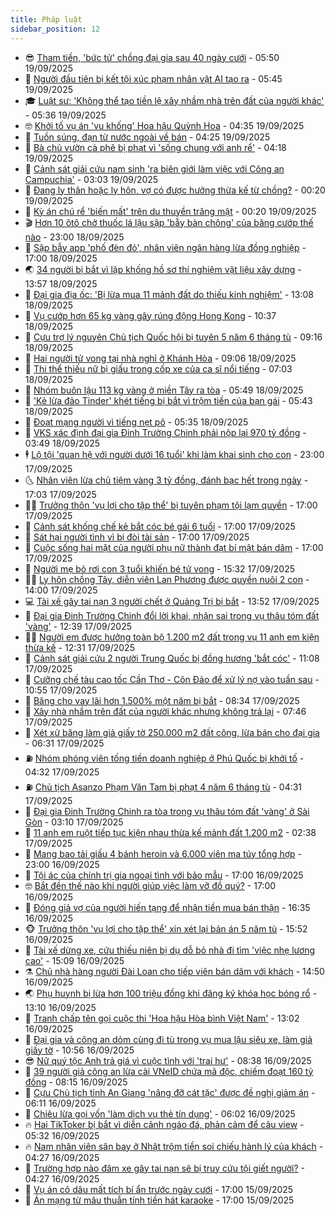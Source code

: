 ```yaml
---
title: Pháp luật
sidebar_position: 12
---
```


<!-- vnexpress-phap-luat:START -->
- 😎 [Tham tiền, &#39;bức tử&#39; chồng đại gia sau 40 ngày cưới](https://vnexpress.net/tham-tien-buc-tu-chong-dai-gia-sau-40-ngay-cuoi-4941101.html) - 05:50 19/09/2025
- 🥰 [Người đầu tiên bị kết tội xúc phạm nhân vật AI tạo ra](https://vnexpress.net/nguoi-dau-tien-bi-ket-toi-xuc-pham-nhan-vat-ai-tao-ra-4941080.html) - 05:45 19/09/2025
- 🎓 [Luật sư: &#39;Không thể tạo tiền lệ xây nhầm nhà trên đất của người khác&#39;](https://vnexpress.net/luat-su-khong-the-tao-tien-le-xay-nham-nha-tren-dat-cua-nguoi-khac-4940981.html) - 05:36 19/09/2025
- 🤓 [Khởi tố vụ án &#39;vu khống&#39; Hoa hậu Quỳnh Hoa](https://vnexpress.net/khoi-to-vu-an-vu-khong-hoa-hau-quynh-hoa-4941062.html) - 04:35 19/09/2025
- 🎊 [Tuồn súng, đạn từ nước ngoài về bán](https://vnexpress.net/tuon-sung-dan-tu-nuoc-ngoai-ve-ban-4941035.html) - 04:25 19/09/2025
- 🙉 [Bà chủ vườn cà phê bị phạt vì &#39;sống chung với anh rể&#39;](https://vnexpress.net/ba-chu-vuon-ca-phe-bi-phat-vi-song-chung-voi-anh-re-4941017.html) - 04:18 19/09/2025
- 🤡 [Cảnh sát giải cứu nam sinh &#39;ra biên giới làm việc với Công an Campuchia&#39;](https://vnexpress.net/canh-sat-giai-cuu-nam-sinh-ra-bien-gioi-lam-viec-voi-cong-an-campuchia-4940947.html) - 03:03 19/09/2025
- 🗽 [Đang ly thân hoặc ly hôn, vợ có được hưởng thừa kế từ chồng?](https://vnexpress.net/dang-ly-than-hoac-ly-hon-vo-co-duoc-huong-thua-ke-tu-chong-4940869.html) - 00:20 19/09/2025
- 🌋 [Kỳ án chú rể &#39;biến mất&#39; trên du thuyền trăng mật](https://vnexpress.net/ky-an-chu-re-bien-mat-tren-du-thuyen-trang-mat-4940813.html) - 00:20 19/09/2025
- 🎬 [Hơn 10 ôtô chở thuốc lá lậu sập &#39;bẫy bàn chông&#39; của băng cướp thế nào](https://vnexpress.net/hon-10-oto-cho-thuoc-la-lau-sap-bay-ban-chong-cua-bang-cuop-the-nao-4940758.html) - 23:00 18/09/2025
- 💯 [Sập bẫy app &#39;phố đèn đỏ&#39;, nhân viên ngân hàng lừa đồng nghiệp](https://vnexpress.net/sap-bay-app-pho-den-do-nhan-vien-ngan-hang-lua-dong-nghiep-4940709.html) - 17:00 18/09/2025
- 🌏 [34 người bị bắt vì lập khống hồ sơ thí nghiệm vật liệu xây dựng](https://vnexpress.net/34-nguoi-bi-bat-vi-lap-khong-ho-so-thi-nghiem-vat-lieu-xay-dung-4940832.html) - 13:57 18/09/2025
- 🌊 [Đại gia địa ốc: &#39;Bị lừa mua 11 mảnh đất do thiếu kinh nghiệm&#39;](https://vnexpress.net/dai-gia-dia-oc-bi-lua-mua-11-manh-dat-do-thieu-kinh-nghiem-4940821.html) - 13:08 18/09/2025
- 💂 [Vụ cướp hơn 65 kg vàng gây rúng động Hong Kong](https://vnexpress.net/vu-cuop-hon-65-kg-vang-gay-rung-dong-hong-kong-4940793.html) - 10:37 18/09/2025
- 🎡 [Cựu trợ lý nguyên Chủ tịch Quốc hội bị tuyên 5 năm 6 tháng tù](https://vnexpress.net/cuu-tro-ly-nguyen-chu-tich-quoc-hoi-bi-tuyen-4940499.html) - 09:16 18/09/2025
- 🫶 [Hai người tử vong tại nhà nghỉ ở Khánh Hòa](https://vnexpress.net/hai-nguoi-tu-vong-tai-nha-nghi-o-khanh-hoa-4940743.html) - 09:06 18/09/2025
- 🐲 [Thi thể thiếu nữ bị giấu trong cốp xe của ca sĩ nổi tiếng](https://vnexpress.net/thi-the-thieu-nu-bi-giau-trong-cop-xe-cua-ca-si-noi-tieng-4940540.html) - 07:03 18/09/2025
- 🚀 [Nhóm buôn lậu 113 kg vàng ở miền Tây ra tòa](https://vnexpress.net/nhom-buon-lau-113-kg-vang-o-mien-tay-ra-toa-4940567.html) - 05:49 18/09/2025
- 🎊 [&#39;Kẻ lừa đảo Tinder&#39; khét tiếng bị bắt vì trộm tiền của bạn gái](https://vnexpress.net/ke-lua-dao-tinder-khet-tieng-bi-bat-4940631.html) - 05:43 18/09/2025
- 🤗 [Đoạt mạng người vì tiếng nẹt pô](https://vnexpress.net/doat-mang-nguoi-vi-tieng-net-po-4940542.html) - 05:35 18/09/2025
- 🗽 [VKS xác định đại gia Đinh Trường Chinh phải nộp lại 970 tỷ đồng](https://vnexpress.net/vks-xac-dinh-dai-gia-dinh-truong-chinh-phai-nop-lai-970-ty-dong-4940529.html) - 03:49 18/09/2025
- 🕴 [Lộ tội &#39;quan hệ với người dưới 16 tuổi&#39; khi làm khai sinh cho con](https://vnexpress.net/lo-toi-quan-he-voi-nguoi-duoi-16-tuoi-khi-lam-khai-sinh-cho-con-4940336.html) - 23:00 17/09/2025
- 🌜 [Nhân viên lừa chủ tiệm vàng 3 tỷ đồng, đánh bạc hết trong ngày](https://vnexpress.net/nhan-vien-lua-chu-tiem-vang-3-ty-dong-danh-bac-het-trong-ngay-4940404.html) - 17:03 17/09/2025
- 🧑‍🏫 [Trưởng thôn &#39;vụ lợi cho tập thể&#39; bị tuyên phạm tội lạm quyền](https://vnexpress.net/truong-thon-vu-loi-cho-tap-the-bi-tuyen-pham-toi-lam-quyen-4940384.html) - 17:00 17/09/2025
- 🦩 [Cảnh sát khống chế kẻ bắt cóc bé gái 6 tuổi](https://vnexpress.net/canh-sat-khong-che-ke-bat-coc-be-gai-6-tuoi-4940334.html) - 17:00 17/09/2025
- 💼 [Sát hại người tình vì bị đòi tài sản](https://vnexpress.net/sat-hai-nguoi-tinh-vi-bi-doi-tai-san-4940329.html) - 17:00 17/09/2025
- 💫 [Cuộc sống hai mặt của người phụ nữ thành đạt bí mật bán dâm](https://vnexpress.net/cuoc-song-hai-mat-cua-nguoi-phu-nu-thanh-dat-bi-mat-ban-dam-4940320.html) - 17:00 17/09/2025
- 🦅 [Người mẹ bỏ rơi con 3 tuổi khiến bé tử vong](https://vnexpress.net/nguoi-me-bo-roi-con-3-tuoi-khien-be-tu-vong-4940313.html) - 15:32 17/09/2025
- 🧑‍💻 [Ly hôn chồng Tây, diễn viên Lan Phương được quyền nuôi 2 con](https://vnexpress.net/ly-hon-chong-tay-dien-vien-lan-phuong-duoc-quyen-nuoi-2-con-4940319.html) - 14:00 17/09/2025
- 💻 [Tài xế gây tai nạn 3 người chết ở Quảng Trị bị bắt](https://vnexpress.net/tai-xe-gay-tai-nan-3-nguoi-chet-o-quang-tri-bi-bat-4940370.html) - 13:52 17/09/2025
- 🤠 [Đại gia Đinh Trường Chinh đổi lời khai, nhận sai trong vụ thâu tóm đất &#39;vàng&#39;](https://vnexpress.net/dai-gia-dinh-truong-chinh-doi-loi-khai-nhan-sai-trong-vu-thau-tom-dat-vang-4940297.html) - 12:39 17/09/2025
- 🧑‍🏫 [Người em được hưởng toàn bộ 1.200 m2 đất trong vụ 11 anh em kiện thừa kế](https://vnexpress.net/nguoi-em-duoc-huong-toan-bo-1-200-m2-dat-trong-vu-11-anh-em-kien-thua-ke-4940225.html) - 12:31 17/09/2025
- 🌈 [Cảnh sát giải cứu 2 người Trung Quốc bị đồng hương &#39;bắt cóc&#39;](https://vnexpress.net/canh-sat-giai-cuu-2-nguoi-trung-quoc-bi-dong-huong-bat-coc-4940307.html) - 11:08 17/09/2025
- 🌮 [Cưỡng chế tàu cao tốc Cần Thơ - Côn Đảo để xử lý nợ vào tuần sau](https://vnexpress.net/cuong-che-tau-cao-toc-can-tho-con-dao-de-xu-ly-no-vao-tuan-sau-4940306.html) - 10:55 17/09/2025
- 🐲 [Băng cho vay lãi hơn 1.500% một năm bị bắt](https://vnexpress.net/bang-cho-vay-lai-hon-1-500-mot-nam-bi-bat-4940214.html) - 08:34 17/09/2025
- 🧰 [Xây nhà nhầm trên đất của người khác nhưng không trả lại](https://vnexpress.net/xay-nha-nham-tren-dat-cua-nguoi-khac-nhung-khong-tra-lai-4939391.html) - 07:46 17/09/2025
- 💄 [Xét xử băng làm giả giấy tờ 250.000 m2 đất công, lừa bán cho đại gia](https://vnexpress.net/vu-an-nguyen-van-thanh-o-vung-tau-4940162.html) - 06:31 17/09/2025
- ⛽️ [Nhóm phóng viên tống tiền doanh nghiệp ở Phú Quốc bị khởi tố](https://vnexpress.net/nhom-phong-vien-tong-tien-doanh-nghiep-o-phu-quoc-bi-khoi-to-4940128.html) - 04:32 17/09/2025
- ⛽️ [Chủ tịch Asanzo Phạm Văn Tam bị phạt 4 năm 6 tháng tù](https://vnexpress.net/chu-tich-asanzo-pham-van-tam-bi-phat-4-nam-6-thang-tu-4940072.html) - 04:31 17/09/2025
- 💂 [Đại gia Đinh Trường Chinh ra tòa trong vụ thâu tóm đất &#39;vàng&#39; ở Sài Gòn](https://vnexpress.net/dai-gia-dinh-truong-chinh-ra-toa-trong-vu-thau-tom-dat-vang-o-sai-gon-4940032.html) - 03:10 17/09/2025
- 🤔 [11 anh em ruột tiếp tục kiện nhau thừa kế mảnh đất 1.200 m2](https://vnexpress.net/11-anh-em-ruot-tiep-tuc-kien-nhau-thua-ke-manh-dat-1-200-m2-4939996.html) - 02:38 17/09/2025
- 🧐 [Mang bao tải giấu 4 bánh heroin và 6.000 viên ma túy tổng hợp](https://vnexpress.net/mang-bao-tai-giau-4-banh-heroin-va-6-000-vien-ma-tuy-tong-hop-4939634.html) - 23:00 16/09/2025
- 🎃 [Tội ác của chính trị gia ngoại tình với bảo mẫu](https://vnexpress.net/toi-ac-cua-chinh-tri-gia-ngoai-tinh-voi-bao-mau-4939893.html) - 17:00 16/09/2025
- 🤓 [Bắt đền thế nào khi người giúp việc làm vỡ đồ quý?](https://vnexpress.net/bat-den-the-nao-khi-nguoi-giup-viec-lam-vo-do-quy-4939371.html) - 17:00 16/09/2025
- 💃 [Đóng giả vợ của người hiến tạng để nhận tiền mua bán thận](https://vnexpress.net/dong-gia-vo-cua-nguoi-hien-tang-de-nhan-tien-mua-ban-than-4939936.html) - 16:35 16/09/2025
- 🐵 [Trưởng thôn &#39;vụ lợi cho tập thể&#39; xin xét lại bản án 5 năm tù](https://vnexpress.net/truong-thon-vu-loi-cho-tap-the-xin-xet-lai-ban-an-5-nam-tu-4939722.html) - 15:52 16/09/2025
- 🤖 [Tài xế dừng xe, cứu thiếu niên bị dụ dỗ bỏ nhà đi tìm &#39;việc nhẹ lương cao&#39;](https://vnexpress.net/tai-xe-dung-xe-cuu-thieu-nien-bi-du-do-bo-nha-di-tim-viec-nhe-luong-cao-4939915.html) - 15:09 16/09/2025
- ⚗️ [Chủ nhà hàng người Đài Loan cho tiếp viên bán dâm với khách](https://vnexpress.net/chu-nha-hang-nguoi-dai-loan-to-chuc-cho-tiep-vien-ban-dam-4939912.html) - 14:50 16/09/2025
- 🌏 [Phụ huynh bị lừa hơn 100 triệu đồng khi đăng ký khóa học bóng rổ](https://vnexpress.net/phu-huynh-bi-lua-hon-100-trieu-dong-khi-dang-ky-khoa-hoc-bong-ro-4939889.html) - 13:10 16/09/2025
- 🦆 [Tranh chấp tên gọi cuộc thi &#39;Hoa hậu Hòa bình Việt Nam&#39;](https://vnexpress.net/tranh-chap-ten-goi-cuoc-thi-hoa-hau-hoa-binh-viet-nam-4939885.html) - 13:02 16/09/2025
- 🐎 [Đại gia và công an dỏm cùng đi tù trong vụ mua lậu siêu xe, làm giả giấy tờ](https://vnexpress.net/dai-gia-va-cong-an-dom-cung-di-tu-trong-vu-mua-lau-sieu-xe-lam-gia-giay-to-4939848.html) - 10:56 16/09/2025
- 😎 [Nữ quý tộc Anh trả giá vì cuộc tình với &#39;trai hư&#39;](https://vnexpress.net/nu-quy-toc-anh-tra-gia-vi-cuoc-tinh-voi-trai-hu-4939645.html) - 08:38 16/09/2025
- 💪 [39 người giả công an lừa cài VNeID chứa mã độc, chiếm đoạt 160 tỷ đồng](https://vnexpress.net/39-nguoi-gia-cong-an-lua-cai-vneid-chua-ma-doc-chiem-doat-160-ty-dong-4939663.html) - 08:15 16/09/2025
- 🤡 [Cựu Chủ tịch tỉnh An Giang &#39;nâng đỡ cát tặc&#39; được đề nghị giảm án](https://vnexpress.net/cuu-chu-tich-tinh-an-giang-nang-do-cat-tac-duoc-de-nghi-giam-an-4939688.html) - 06:11 16/09/2025
- 🌁 [Chiêu lừa gọi vốn &#39;làm dịch vụ thẻ tín dụng&#39;](https://vnexpress.net/chieu-lua-goi-von-lam-dich-vu-the-tin-dung-4939642.html) - 06:02 16/09/2025
- 🔥 [Hai TikToker bị bắt vì diễn cảnh ngáo đá, phản cảm để câu view](https://vnexpress.net/hai-tiktoker-bi-bat-vi-dien-canh-ngao-da-phan-cam-de-cau-view-4939666.html) - 05:32 16/09/2025
- 🔥 [Nam nhân viên sân bay ở Nhật trộm tiền soi chiếu hành lý của khách](https://vnexpress.net/nhan-vien-san-bay-nhat-trom-tien-khi-kiem-tra-hanh-ly-cua-khach-4939606.html) - 04:27 16/09/2025
- 👺 [Trường hợp nào đâm xe gây tai nạn sẽ bị truy cứu tội giết người?](https://vnexpress.net/truong-hop-nao-lai-xe-tong-chet-nguoi-bi-truy-cuu-toi-giet-nguoi-4939412.html) - 04:27 16/09/2025
- 🎊 [Vụ án cô dâu mất tích bí ẩn trước ngày cưới](https://vnexpress.net/vu-an-co-dau-mat-tich-bi-an-truoc-ngay-cuoi-4939413.html) - 17:00 15/09/2025
- 🎊 [Án mạng từ mâu thuẫn tính tiền hát karaoke](https://vnexpress.net/an-mang-tu-mau-thuan-tinh-tien-hat-karaoke-4939375.html) - 17:00 15/09/2025<!-- vnexpress-phap-luat:END -->
